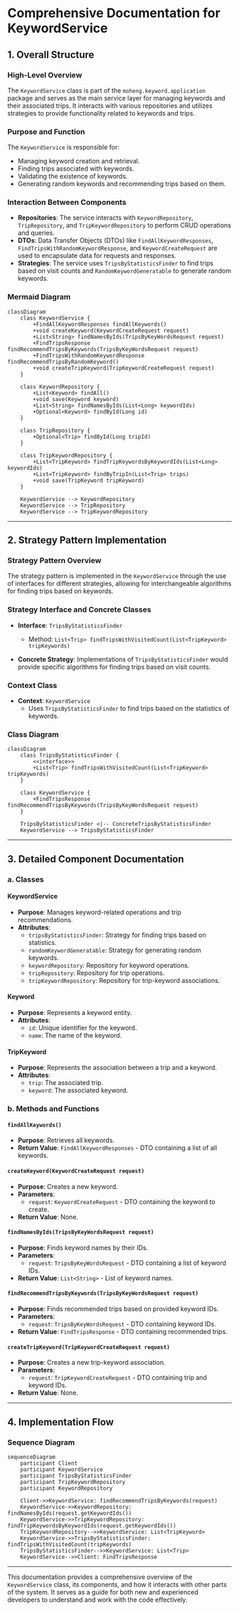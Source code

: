 # Comprehensive Documentation for KeywordService

## 1. Overall Structure

### High-Level Overview
The `KeywordService` class is part of the `moheng.keyword.application` package and serves as the main service layer for managing keywords and their associated trips. It interacts with various repositories and utilizes strategies to provide functionality related to keywords and trips.

### Purpose and Function
The `KeywordService` is responsible for:
- Managing keyword creation and retrieval.
- Finding trips associated with keywords.
- Validating the existence of keywords.
- Generating random keywords and recommending trips based on them.

### Interaction Between Components
- **Repositories**: The service interacts with `KeywordRepository`, `TripRepository`, and `TripKeywordRepository` to perform CRUD operations and queries.
- **DTOs**: Data Transfer Objects (DTOs) like `FindAllKeywordResponses`, `FindTripsWithRandomKeywordResponse`, and `KeywordCreateRequest` are used to encapsulate data for requests and responses.
- **Strategies**: The service uses `TripsByStatisticsFinder` to find trips based on visit counts and `RandomKeywordGeneratable` to generate random keywords.

### Mermaid Diagram
```mermaid
classDiagram
    class KeywordService {
        +FindAllKeywordResponses findAllKeywords()
        +void createKeyword(KeywordCreateRequest request)
        +List<String> findNamesByIds(TripsByKeyWordsRequest request)
        +FindTripsResponse findRecommendTripsByKeywords(TripsByKeyWordsRequest request)
        +FindTripsWithRandomKeywordResponse findRecommendTripsByRandomKeyword()
        +void createTripKeyword(TripKeywordCreateRequest request)
    }

    class KeywordRepository {
        +List<Keyword> findAll()
        +void save(Keyword keyword)
        +List<String> findNamesByIds(List<Long> keywordIds)
        +Optional<Keyword> findById(Long id)
    }

    class TripRepository {
        +Optional<Trip> findById(Long tripId)
    }

    class TripKeywordRepository {
        +List<TripKeyword> findTripKeywordsByKeywordIds(List<Long> keywordIds)
        +List<TripKeyword> findByTripIn(List<Trip> trips)
        +void save(TripKeyword tripKeyword)
    }

    KeywordService --> KeywordRepository
    KeywordService --> TripRepository
    KeywordService --> TripKeywordRepository
```

---

## 2. Strategy Pattern Implementation

### Strategy Pattern Overview
The strategy pattern is implemented in the `KeywordService` through the use of interfaces for different strategies, allowing for interchangeable algorithms for finding trips based on keywords.

### Strategy Interface and Concrete Classes
- **Interface**: `TripsByStatisticsFinder`
  - Method: `List<Trip> findTripsWithVisitedCount(List<TripKeyword> tripKeywords)`

- **Concrete Strategy**: Implementations of `TripsByStatisticsFinder` would provide specific algorithms for finding trips based on visit counts.

### Context Class
- **Context**: `KeywordService`
  - Uses `TripsByStatisticsFinder` to find trips based on the statistics of keywords.

### Class Diagram
```mermaid
classDiagram
    class TripsByStatisticsFinder {
        <<interface>>
        +List<Trip> findTripsWithVisitedCount(List<TripKeyword> tripKeywords)
    }

    class KeywordService {
        +FindTripsResponse findRecommendTripsByKeywords(TripsByKeyWordsRequest request)
    }

    TripsByStatisticsFinder <|-- ConcreteTripsByStatisticsFinder
    KeywordService --> TripsByStatisticsFinder
```

---

## 3. Detailed Component Documentation

### a. Classes

#### KeywordService
- **Purpose**: Manages keyword-related operations and trip recommendations.
- **Attributes**:
  - `tripsByStatisticsFinder`: Strategy for finding trips based on statistics.
  - `randomKeywordGeneratable`: Strategy for generating random keywords.
  - `keywordRepository`: Repository for keyword operations.
  - `tripRepository`: Repository for trip operations.
  - `tripKeywordRepository`: Repository for trip-keyword associations.

#### Keyword
- **Purpose**: Represents a keyword entity.
- **Attributes**:
  - `id`: Unique identifier for the keyword.
  - `name`: The name of the keyword.

#### TripKeyword
- **Purpose**: Represents the association between a trip and a keyword.
- **Attributes**:
  - `trip`: The associated trip.
  - `keyword`: The associated keyword.

### b. Methods and Functions

#### `findAllKeywords()`
- **Purpose**: Retrieves all keywords.
- **Return Value**: `FindAllKeywordResponses` - DTO containing a list of all keywords.

#### `createKeyword(KeywordCreateRequest request)`
- **Purpose**: Creates a new keyword.
- **Parameters**:
  - `request`: `KeywordCreateRequest` - DTO containing the keyword to create.
- **Return Value**: None.

#### `findNamesByIds(TripsByKeyWordsRequest request)`
- **Purpose**: Finds keyword names by their IDs.
- **Parameters**:
  - `request`: `TripsByKeyWordsRequest` - DTO containing a list of keyword IDs.
- **Return Value**: `List<String>` - List of keyword names.

#### `findRecommendTripsByKeywords(TripsByKeyWordsRequest request)`
- **Purpose**: Finds recommended trips based on provided keyword IDs.
- **Parameters**:
  - `request`: `TripsByKeyWordsRequest` - DTO containing keyword IDs.
- **Return Value**: `FindTripsResponse` - DTO containing recommended trips.

#### `createTripKeyword(TripKeywordCreateRequest request)`
- **Purpose**: Creates a new trip-keyword association.
- **Parameters**:
  - `request`: `TripKeywordCreateRequest` - DTO containing trip and keyword IDs.
- **Return Value**: None.

---

## 4. Implementation Flow

### Sequence Diagram
```mermaid
sequenceDiagram
    participant Client
    participant KeywordService
    participant TripsByStatisticsFinder
    participant TripKeywordRepository
    participant KeywordRepository

    Client->>KeywordService: findRecommendTripsByKeywords(request)
    KeywordService->>KeywordRepository: findNamesByIds(request.getKeywordIds())
    KeywordService->>TripKeywordRepository: findTripKeywordsByKeywordIds(request.getKeywordIds())
    TripKeywordRepository-->>KeywordService: List<TripKeyword>
    KeywordService->>TripsByStatisticsFinder: findTripsWithVisitedCount(tripKeywords)
    TripsByStatisticsFinder-->>KeywordService: List<Trip>
    KeywordService-->>Client: FindTripsResponse
```

---

This documentation provides a comprehensive overview of the `KeywordService` class, its components, and how it interacts with other parts of the system. It serves as a guide for both new and experienced developers to understand and work with the code effectively.